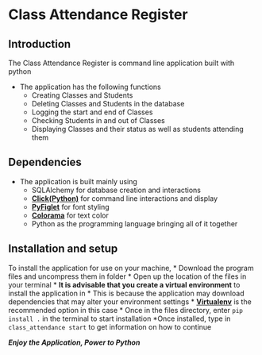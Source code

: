 # Class Attendance Register

## Introduction

The Class Attendance Register is command line application built with python
* The application has the following functions
	* Creating Classes and Students 
	* Deleting Classes and Students in the database
	* Logging the start and end of Classes
	* Checking Students in and out of Classes
	* Displaying Classes and their status as well as students attending them

## Dependencies
 * The application is built mainly using 
 	* SQLAlchemy for database creation and interactions
 	* **[Click(Python)](https://click.pocoo.org/5/)** for command line interactions and display
 	* **[PyFiglet](https://pypi.python.org/pypi/pyfiglet)** for font styling
 	* **[Colorama](https://pypi.python.org/pypi/colorama)** for text color
 	* Python as the programming language bringing all of it together

 ## Installation and setup
 To install the application for use on your machine, 
 	* Download the program files and uncompress them in folder
 	* Open up the location of the files in your terminal
 	* **It is advisable that you create a virtual environment** to install the application in
 	* This is because the application may download dependencies that may alter your environment settings
 	* **[Virtualenv](https://virtualenv.pypa.io/en/stable/)** is the recommended option in this case
 	* Once in the files directory, enter `pip install .` in the terminal to start installation
 *Once installed, type in `class_attendance start` to get information on how to continue

 __*Enjoy the Application, Power to Python*__